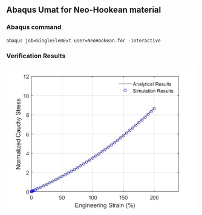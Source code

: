 ## Abaqus Umat for Neo-Hookean material

### Abaqus command
```
abaqus job=SingleElemExt user=NeoHookean.for -interactive
```

### Verification Results
![image](https://github.com/brightfrank1999/abaqus-umat/blob/main/NeoHookean/img/Verification.jpg)
